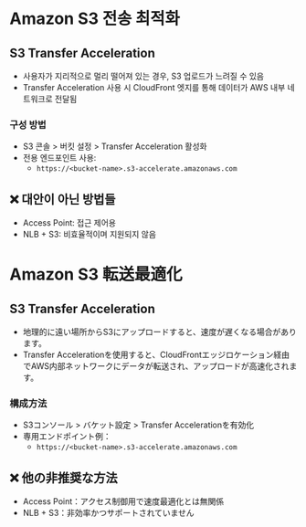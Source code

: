 # Amazon S3 전송 최적화

## S3 Transfer Acceleration

- 사용자가 지리적으로 멀리 떨어져 있는 경우, S3 업로드가 느려질 수 있음
- Transfer Acceleration 사용 시 CloudFront 엣지를 통해 데이터가 AWS 내부 네트워크로 전달됨

### 구성 방법

- S3 콘솔 > 버킷 설정 > Transfer Acceleration 활성화
- 전용 엔드포인트 사용:
  - `https://<bucket-name>.s3-accelerate.amazonaws.com`

## ❌ 대안이 아닌 방법들

- Access Point: 접근 제어용
- NLB + S3: 비효율적이며 지원되지 않음



# Amazon S3 転送最適化

## S3 Transfer Acceleration

- 地理的に遠い場所からS3にアップロードすると、速度が遅くなる場合があります。
- Transfer Accelerationを使用すると、CloudFrontエッジロケーション経由でAWS内部ネットワークにデータが転送され、アップロードが高速化されます。

### 構成方法

- S3コンソール > バケット設定 > Transfer Accelerationを有効化
- 専用エンドポイント例：
  - `https://<bucket-name>.s3-accelerate.amazonaws.com`

## ❌ 他の非推奨な方法

- Access Point：アクセス制御用で速度最適化とは無関係
- NLB + S3：非効率かつサポートされていません
